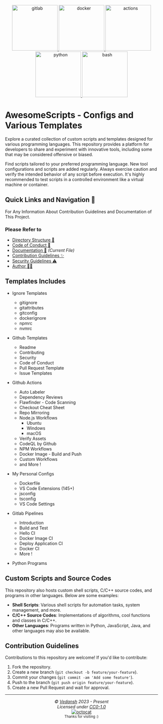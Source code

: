 <div align="center">
  <a href="https://about.gitlab.com/" target="_blank" rel="noreferrer">
    <img src="https://cdn.jsdelivr.net/gh/offensive-vk/Icons@master/gitlab/gitlab-original.svg" alt="gitlab" width="150" height="150" /> 
  </a>
  <a href="https://docker.com/" target="_blank" rel="noreferrer">
    <img src="https://cdn.jsdelivr.net/gh/offensive-vk/Icons@master/docker/docker-original.svg" alt="docker" width="150" height="150" /> 
  </a>
  <a href="https://github.com/features/actions" target="_blank" rel="noreferrer">
    <img src="https://cdn.jsdelivr.net/gh/offensive-vk/Icons@master/githubactions/githubactions-original.svg" alt="actions" width="150" height="150" />
  </a>
  <a href="https://www.python.org" target="_blank" rel="noreferrer">
    <img src="https://cdn.jsdelivr.net/gh/offensive-vk/Icons@master/python/python-original.svg" alt="python" width="150" height="150" /> 
  </a>
  <a href="https://www.gnu.org/software/bash/" target="_blank" rel="noreferrer">
    <img src="https://cdn.jsdelivr.net/gh/offensive-vk/Icons@master/bash/bash-original.svg" alt="bash" width="150" height="150" /> 
  </a>
</div>
    
# AwesomeScripts - Configs and Various Templates

Explore a curated collection of custom scripts and templates designed for various programming languages. This repository provides a platform for developers to share and experiment with innovative tools, including some that may be considered offensive or biased.

Find scripts tailored to your preferred programming language.
New tool configurations and scripts are added regularly.
Always exercise caution and verify the intended behavior of any script before execution. It's highly recommended to test scripts in a controlled environment like a virtual machine or container.

## Quick Links and Navigation 🧭

For Any Information About Contribution Guidelines and Documentation of This Project.

### Please Refer to

- [Directory Structure 🧭](https://github.com/offensive-vk/AwesomeScripts/blob/master/navigation.md)
- [Code of Conduct 🤗](https://github.com/offensive-vk/AwesomeScripts/blob/master/code_of_conduct.md)
- [Documentation 📖](https://github.com/offensive-vk/AwesomeScripts/blob/master/readme.md) *(Current File)*
- [Contribution Guidelines ✨](https://github.com/offensive-vk/AwesomeScripts/blob/master/contributing.md)
- [Security Guidelines ⚠️](https://github.com/offensive-vk/AwesomeScripts/blob/master/security.md)
- [Author 🧑‍💻](https://github.com/offensive-vk/)

## Templates Includes

- Ignore Templates
  - gitignore
  - gitattributes
  - gitconfig
  - dockerignore
  - npmrc
  - nvmrc

- Github Templates
  - Readme
  - Contributing
  - Security
  - Code of Conduct
  - Pull Request Template
  - Issue Templates

- Github Actions
  - Auto Labeler
  - Dependency Reviews
  - Flawfinder - Code Scanning
  - Checkout Cheat Sheet
  - Repo Mirroring
  - Node.js Workflows
    - Ubuntu
    - Windows
    - macOS
  - Verify Assets
  - CodeQL by Github
  - NPM Workflows
  - Docker Image - Build and Push
  - Custom Workflows
  - and More !

- My Personal Configs
  - Dockerfile
  - VS Code Extensions (145+)
  - jsconfig
  - tsconfig
  - VS Code Settings

- Gitlab Pipelines
  - Introduction
  - Build and Test
  - Hello CI
  - Docker Image CI
  - Deploy Application CI
  - Docker CI
  - More !

- Python Programs

## Custom Scripts and Source Codes

This repository also hosts custom shell scripts, C/C++ source codes, and programs in other languages. Below are some examples:

- **Shell Scripts**: Various shell scripts for automation tasks, system management, and more.
- **C/C++ Source Codes**: Implementations of algorithms, cool functions and classes in C/C++.
- **Other Languages**: Programs written in Python, JavaScript, Java, and other languages may also be available.

## Contribution Guidelines

Contributions to this repository are welcome! If you'd like to contribute:

1. Fork the repository.
2. Create a new branch (`git checkout -b feature/your-feature`).
3. Commit your changes (`git commit -am 'Add some feature'`).
4. Push to the branch (`git push origin feature/your-feature`).
5. Create a new Pull Request and wait for approval.

---

<p align="center">
  <i>&copy; <a href="https://github.com/offensive-vk/">Vedansh</a> 2023 - Present</i><br>
  <i>Licensed under <a href="https://github.com/offensive-vk/AwesomeScripts#CC0-1.0-1-ov-file">CC0-1.0</a></i><br>
  <a href="https://github.com/TheHamsterBot"><img src="https://i.ibb.co/4KtpYxb/octocat-clean-mini.png" alt="octocat" /></a><br>
  <sup>Thanks for visiting :)</sup>
</p>
